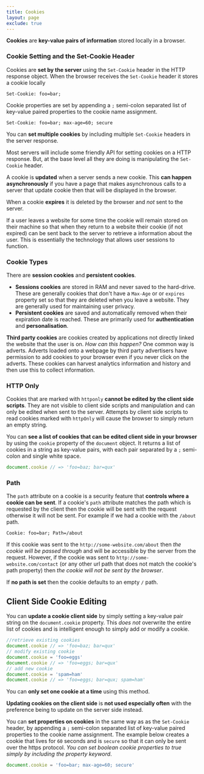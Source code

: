 ```yaml
---
title: Cookies
layout: page
exclude: true
---
```


**Cookies** are **key-value pairs of information** stored locally in a browser. 

### Cookie Setting and the Set-Cookie Header

Cookies are **set by the server** using the `Set-Cookie` header in the HTTP response object. When the browser receives the `Set-Cookie` header it stores a cookie locally
```
Set-Cookie: foo=bar;
```

Cookie properties are set by appending a `;` semi-colon separated list of key-value paired properties to the cookie name assignment. 
```
Set-Cookie: foo=bar; max-age=60; secure
```

You can **set multiple cookies** by including multiple `Set-Cookie` headers in the server response.

Most servers will include some friendly API for setting cookies on a HTTP response. But, at the base level all they are doing is  manipulating the `Set-Cookie` header.

A cookie is **updated** when a server sends a new cookie. This **can happen asynchronously** if you have a page that makes asynchronous calls to a server that update cookie then that will be displayed in the browser.

When a cookie **expires** it is deleted by the browser and *not* sent to the server.

If a user leaves a website for some time the cookie will remain stored on their machine so that when they return to a website their cookie (if not expired) can be sent back to the server to retrieve a information about the user. This is essentially the technology that allows user sessions to function. 

### Cookie Types

There are **session cookies** and **persistent cookies**.

- **Sessions cookies** are stored in RAM and never saved to the hard-drive. These are generally cookies that don't have a `Max-Age` or  or `expires` property set so that they are deleted when you leave a website. They are generally used for maintaining user privacy.
- **Persistent cookies** are saved and automatically removed when their expiration date is reached. These are primarily used for **authentication** and **personalisation**.

**Third party cookies** are cookies created by applications not directly linked the website that the user is on. *How can this happen?* One common way is adverts. Adverts loaded onto a webpage by third party advertisers have permission to add cookies to your browser even if you never click on the adverts. These cookies can harvest analytics information and history and then use this to collect information.


### HTTP Only

Cookies that are marked with `httponly` **cannot be edited by the client side scripts**. They are not visible to client side scripts and manipulation and can only be edited when sent to the server. Attempts by client side scripts to read cookies marked with `httpOnly` will cause the browser to simply return an empty string.

You can **see a list of cookies that can be edited client side in your browser** by using the `cookie` property of the `document` object. It returns a list of cookies in a string as key-value pairs, with each pair separated by a `;` semi-colon and single white space.
```js
document.cookie // => 'foo=baz; bar=qux'
```

### Path

The `path` attribute on a cookie is a security feature that **controls where a cookie can be sent**. If a cookie's `path` attribute matches the path which is requested by the client then the cookie will be sent with the request otherwise it will not be sent. For example if we had a cookie with the `/about` path.
```
Cookie: foo=bar; Path=/about
```

If this cookie was sent to the `http://some-website.com/about` then *the cookie will be passed through* and will be accessible by the server from the request. However, if the cookie was sent to `http://some-website.com/contact` (or any other url path that does not match the cookie's path property)  then *the cookie will not be sent by the browser*.

If **no path is set** then the cookie defaults to an empty `/` path. 

## Client Side Cookie Editing

You can **update a cookie client side** by simply setting a key-value pair string on the `document.cookie` property. This *does not* overwrite the entire list of cookies and is intelligent enough to simply add or modify a cookie.
```js
//retrieve existing cookies
document.cookie // => 'foo=baz; bar=qux'
// modify existing cookie
document.cookie = 'foo=eggs'
document.cookie // => 'foo=eggs; bar=qux'
// add new cookie
document.cookie = 'spam=ham'
document.cookie // => 'foo=eggs; bar=qux; spam=ham'
```

You can **only set one cookie at a time** using this method.

**Updating cookies on the client side** is **not used especially often** with the preference being to update on the server side instead.

You can **set properties on cookies** in the same way as as the `Set-Cookie` header, by appending a `;` semi-colon separated list of key-value paired properties to the cookie name assignment. The example below creates a cookie that lives for `60` seconds and is `secure` so that it can only be sent over the https protocol. *You can set boolean cookie properties to true simply by including the property keyword*.
```js
document.cookie = 'foo=bar; max-age=60; secure'
```




<!--stackedit_data:
eyJoaXN0b3J5IjpbOTA4OTE2NzAwLC0xODQzMTgwMDAyLDU5OD
M5NjM5NiwtMTk5MjUxOTMyMSwtMzkxMzY4Njc1LC0xNDc2NzQ4
Mjc2LDYzNTEwNjU2OSwxNjA0ODUwMzc1LC05NzA5NzA2MzIsLT
c3NzI3OTQ3MCwtMTQ2NDMwMTc5MiwxMjEyNDM3OTA3LDkwODc2
NzczNCwtMzMwNTkwNDcxLDg2Mjc3MjM0Nyw5Nzk1NTQzNzYsNj
A2OTcyMDU5LC03MTExNTY1OTcsMTE3ODA5NzU0NF19
-->